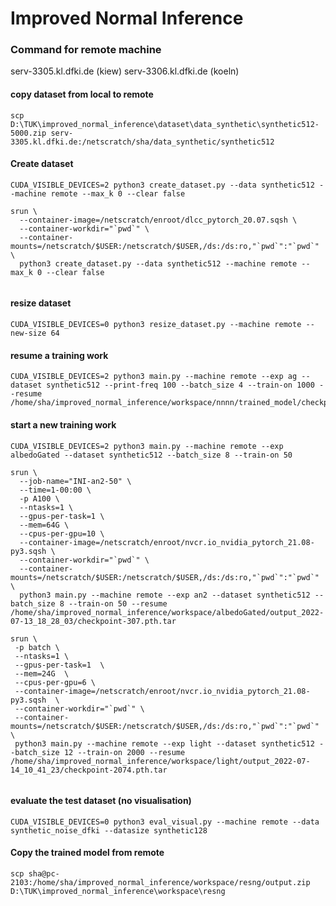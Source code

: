 # Improved Normal Inference

### Command for remote machine
serv-3305.kl.dfki.de (kiew)
serv-3306.kl.dfki.de (koeln)
#### copy dataset from local to remote

```
scp D:\TUK\improved_normal_inference\dataset\data_synthetic\synthetic512-5000.zip serv-3305.kl.dfki.de:/netscratch/sha/data_synthetic/synthetic512
```

#### Create dataset

```
CUDA_VISIBLE_DEVICES=2 python3 create_dataset.py --data synthetic512 --machine remote --max_k 0 --clear false

srun \
  --container-image=/netscratch/enroot/dlcc_pytorch_20.07.sqsh \
  --container-workdir="`pwd`" \
  --container-mounts=/netscratch/$USER:/netscratch/$USER,/ds:/ds:ro,"`pwd`":"`pwd`" \
  python3 create_dataset.py --data synthetic512 --machine remote --max_k 0 --clear false
  

```

#### resize dataset

```
CUDA_VISIBLE_DEVICES=0 python3 resize_dataset.py --machine remote --new-size 64
```

#### resume a training work

```
CUDA_VISIBLE_DEVICES=2 python3 main.py --machine remote --exp ag --dataset synthetic512 --print-freq 100 --batch_size 4 --train-on 1000 --resume /home/sha/improved_normal_inference/workspace/nnnn/trained_model/checkpoint.pth.tar
```

#### start a new training work

```
CUDA_VISIBLE_DEVICES=2 python3 main.py --machine remote --exp albedoGated --dataset synthetic512 --batch_size 8 --train-on 50 

srun \
  --job-name="INI-an2-50" \
  --time=1-00:00 \
  -p A100 \
  --ntasks=1 \
  --gpus-per-task=1 \
  --mem=64G \
  --cpus-per-gpu=10 \
  --container-image=/netscratch/enroot/nvcr.io_nvidia_pytorch_21.08-py3.sqsh \
  --container-workdir="`pwd`" \
  --container-mounts=/netscratch/$USER:/netscratch/$USER,/ds:/ds:ro,"`pwd`":"`pwd`" \
  python3 main.py --machine remote --exp an2 --dataset synthetic512 --batch_size 8 --train-on 50 --resume /home/sha/improved_normal_inference/workspace/albedoGated/output_2022-07-13_18_28_03/checkpoint-307.pth.tar

srun \
 -p batch \
 --ntasks=1 \
 --gpus-per-task=1  \
 --mem=24G  \
 --cpus-per-gpu=6 \
 --container-image=/netscratch/enroot/nvcr.io_nvidia_pytorch_21.08-py3.sqsh  \
 --container-workdir="`pwd`" \
 --container-mounts=/netscratch/$USER:/netscratch/$USER,/ds:/ds:ro,"`pwd`":"`pwd`" \
 python3 main.py --machine remote --exp light --dataset synthetic512 --batch_size 12 --train-on 2000 --resume /home/sha/improved_normal_inference/workspace/light/output_2022-07-14_10_41_23/checkpoint-2074.pth.tar


```

#### evaluate the test dataset (no visualisation)

```
CUDA_VISIBLE_DEVICES=0 python3 eval_visual.py --machine remote --data synthetic_noise_dfki --datasize synthetic128
```

#### Copy the trained model from remote

```
scp sha@pc-2103:/home/sha/improved_normal_inference/workspace/resng/output.zip D:\TUK\improved_normal_inference\workspace\resng
```
